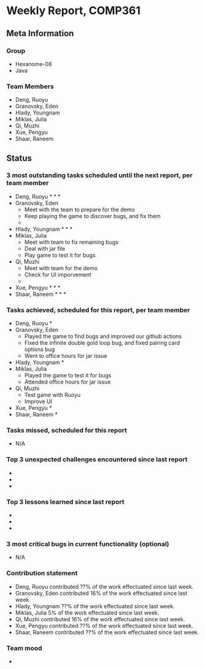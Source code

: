# Weekly Report, COMP361

## Meta Information

### Group

 * Hexanome-08
 * Java

### Team Members

 * Deng, Ruoyu
 * Granovsky, Eden
 * Hlady, Youngnam
 * Miklas, Julia
 * Qi, Muzhi
 * Xue, Pengyu
 * Shaar, Raneem

## Status

### 3 most outstanding tasks scheduled until the next report, per team member

 * Deng, Ruoyu
    * 
    * 
    * 
 * Granovsky, Eden
    * Meet with the team to prepare for the demo
    * Keep playing the game to discover bugs, and fix them
    * 
 * Hlady, Youngnam
    * 
    * 
    * 
 * Miklas, Julia
    * Meet with team to fix remaining bugs
    * Deal with jar file
    * Play game to test it for bugs
 * Qi, Muzhi
    * Meet with team for the demo
    * Check for UI imporvement
    * 
 * Xue, Pengyu
    * 
    * 
    * 
 * Shaar, Raneem
    * 
    * 
    *  

### Tasks achieved, scheduled for this report, per team member

 * Deng, Ruoyu
    *
 * Granovsky, Eden
    * Played the game to find bugs and improved our github actions
    * Fixed the infinite double gold loop bug, and fixed pairing card options bug
    * Went to office hours for jar issue
 * Hlady, Youngnam
    * 
 * Miklas, Julia
    * Played the game to test it for bugs
    * Attended office hours for jar issue
 * Qi, Muzhi
    * Test game with Ruoyu
    * Improve UI
 * Xue, Pengyu
    * 
 * Shaar, Raneem
    *

### Tasks missed, scheduled for this report

 * N/A

### Top 3 unexpected challenges encountered since last report

  * 
  * 
  * 

### Top 3 lessons learned since last report

  * 
  * 
  * 

### 3 most critical bugs in current functionality (optional)

  * N/A

### Contribution statement

 * Deng, Ruoyu contributed ??% of the work effectuated since last week.
 * Granovsky, Eden contributed 16% of the work effectuated since last week.
 * Hlady, Youngnam ??% of the work effectuated since last week.
 * Miklas, Julia 5% of the work effectuated since last week.
 * Qi, Muzhi contributed 16% of the work effectuated since last week.
 * Xue, Pengyu contributed ??% of the work effectuated since last week.
 * Shaar, Raneem contributed ??% of the work effectuated since last week.

### Team mood

 *
